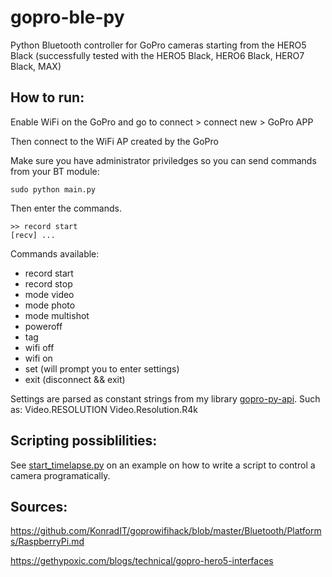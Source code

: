 # gopro-ble-py

Python Bluetooth controller for GoPro cameras starting from the HERO5 Black (successfully tested with the HERO5 Black, HERO6 Black, HERO7 Black, MAX)

## How to run:

Enable WiFi on the GoPro and go to connect > connect new > GoPro APP

Then connect to the WiFi AP created by the GoPro

Make sure you have administrator priviledges so you can send commands from your BT module:

    sudo python main.py

Then enter the commands.

    >> record start
    [recv] ...

Commands available:

-   record start
-   record stop
-   mode video
-   mode photo
-   mode multishot
-   poweroff
-   tag
-   wifi off
-   wifi on
-   set (will prompt you to enter settings)
-   exit (disconnect && exit)

Settings are parsed as constant strings from my library [gopro-py-api](http://github.com/konradit/gopro-py-api). Such as: Video.RESOLUTION Video.Resolution.R4k

## Scripting possiblilities:

See [start_timelapse.py](./start_timelapse.py) on an example on how to write a script to control a camera programatically.

## Sources:

https://github.com/KonradIT/goprowifihack/blob/master/Bluetooth/Platforms/RaspberryPi.md

https://gethypoxic.com/blogs/technical/gopro-hero5-interfaces
